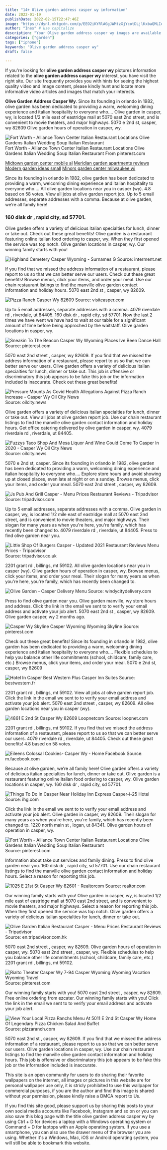 ```yaml
---
title: "14+ Olive garden address casper wy information"
date: 2022-01-19
publishDate: 2022-02-15T22:47:46Z
image: "https://dynl.mktgcdn.com/p/EEO2iKYRlAGgJWMtzXjYcotDLjlKxbaQMLIeNu6JwQw/344x240.jpg"
author: "Ines" # use capitalize
description: "Your Olive garden address casper wy images are available in this site. Olive garden address casper wy are a topic that is being searched for and liked by netizens today. You can Get the Olive garden address casper wy files here. Download all free vectors."
categories: ["garden"]
tags: ["iphone"]
keywords: "Olive garden address casper wy"
draft: false

---
```


If you're looking for **olive garden address casper wy** pictures information related to the **olive garden address casper wy** interest, you have visit the right  site.  Our site frequently  provides you with  hints  for seeing  the highest  quality video and image  content, please kindly hunt and locate more informative video articles and images  that match your interests.

**Olive Garden Address Casper Wy**. Since its founding in orlando in 1982, olive garden has been dedicated to providing a warm, welcoming dining experience and italian hospitality to everyone who…. Olive garden in casper, wy, is located 1/2 mile east of eastridge mall at 5070 east 2nd street, and is convenient to movie theaters, and major highways. 5070 e 2nd st, casper, wy 82609 Olive garden hours of operation in casper, wy.

![Fort Worth - Alliance Town Center Italian Restaurant Locations Olive Gardens Italian Wedding Soup Italian Restaurant](https://i.pinimg.com/originals/89/2a/62/892a62210927f4374c00c63ea0d957c7.jpg "Fort Worth - Alliance Town Center Italian Restaurant Locations Olive Gardens Italian Wedding Soup Italian Restaurant")
Fort Worth - Alliance Town Center Italian Restaurant Locations Olive Gardens Italian Wedding Soup Italian Restaurant From pinterest.com

[Midtown garden center mobile al](/midtown-garden-center-mobile-al/)
[Meridian garden apartments reviews](/meridian-garden-apartments-reviews/)
[Modern garden ideas small](/modern-garden-ideas-small/)
[Minors garden center milwaukee wi](/minors-garden-center-milwaukee-wi/)

Since its founding in orlando in 1982, olive garden has been dedicated to providing a warm, welcoming dining experience and italian hospitality to everyone who…. All olive garden locations near you in casper (wy). 4.8 based on 58 votes. View all jobs at olive garden report job. Up to 5 email addresses, separate addresses with a comma. Because at olive garden, we’re all family here!

### 160 disk dr , rapid city, sd 57701.

Olive garden offers a variety of delicious italian specialties for lunch, dinner or take out. Check out these great benefits! Olive garden is a restaurant featuring online italian food ordering to casper, wy. When they first opened the service was top notch. Olive garden locations in casper, wy. Our winning family starts with you!


![Highland Cemetery Casper Wyoming - Surnames G](https://www.interment.net/data/us/wy/natrona/highland/highland-cemetery-casper-wy.jpg "Highland Cemetery Casper Wyoming - Surnames G")
Source: interment.net

If you find that we missed the address information of a restaurant, please report to us so that we can better serve our users. Check out these great benefits! Browse menus, click your items, and order your meal. Use our chain restaurant listings to find the manville olive garden contact information and holiday hours. 5070 east 2nd st , casper, wy 82609.

![Pizza Ranch Casper Wy 82609](https://assets.simpleviewinc.com/simpleview/image/fetch/c_fill,h_715,q_75,w_1075/https://assets.simpleviewinc.com/simpleview/image/upload/crm/casper/Pizza-Ranch-2--e4d646ef5056a36_e4d6482f-5056-a36a-0a3e45e112078933.jpg "Pizza Ranch Casper Wy 82609")
Source: visitcasper.com

Up to 5 email addresses, separate addresses with a comma. 4079 riverdale rd , riverdale, ut 84405. 160 disk dr , rapid city, sd 57701. Now the last 2 times we have went we have had to wait at our table for a significant amount of time before being approched by the waitstaff. Olive garden locations in casper, wy.

![Sneakin To The Beacon Casper Wy Wyoming Places Ive Been Dance Hall](https://i.pinimg.com/736x/17/ec/03/17ec03954a04df8ca2183d3c44af635a--wyoming-dads.jpg "Sneakin To The Beacon Casper Wy Wyoming Places Ive Been Dance Hall")
Source: pinterest.com

5070 east 2nd street , casper, wy 82609. If you find that we missed the address information of a restaurant, please report to us so that we can better serve our users. Olive garden offers a variety of delicious italian specialties for lunch, dinner or take out. This job is offensive or discriminatory this job appears to be fake this job or the information included is inaccurate. Check out these great benefits!

![Pressure Mounts As Covid Health Allegations Against Pizza Ranch Increase - Casper Wy Oil City News](https://oilcitynews.nyc3.cdn.digitaloceanspaces.com/wp-content/uploads/2020/08/080420-pizzaranch-scaled.jpg "Pressure Mounts As Covid Health Allegations Against Pizza Ranch Increase - Casper Wy Oil City News")
Source: oilcity.news

Olive garden offers a variety of delicious italian specialties for lunch, dinner or take out. View all jobs at olive garden report job. Use our chain restaurant listings to find the manville olive garden contact information and holiday hours. Get office catering delivered by olive garden in casper, wy. 4079 riverdale rd , riverdale, ut 84405.

![Fuzzys Taco Shop And Mesa Liquor And Wine Could Come To Casper In 2020 - Casper Wy Oil City News](https://oilcitynews.nyc3.cdn.digitaloceanspaces.com/wp-content/uploads/2019/11/Screenshot-2019-11-05-at-12.18.00-PM.jpg "Fuzzys Taco Shop And Mesa Liquor And Wine Could Come To Casper In 2020 - Casper Wy Oil City News")
Source: oilcity.news

5070 e 2nd st, casper. Since its founding in orlando in 1982, olive garden has been dedicated to providing a warm, welcoming dining experience and italian hospitality to everyone who…. Explore store hours and avoid showing up at closed places, even late at night or on a sunday. Browse menus, click your items, and order your meal. 5070 east 2nd street , casper, wy 82609.

![Js Pub And Grill Casper - Menu Prices Restaurant Reviews - Tripadvisor](https://media-cdn.tripadvisor.com/media/photo-s/0e/f3/fb/0b/20170412-120606-largejpg.jpg "Js Pub And Grill Casper - Menu Prices Restaurant Reviews - Tripadvisor")
Source: tripadvisor.com

Up to 5 email addresses, separate addresses with a comma. Olive garden in casper, wy, is located 1/2 mile east of eastridge mall at 5070 east 2nd street, and is convenient to movie theaters, and major highways. Their slogan for many years as when you&#039;re here, you&#039;re family, which has recently been changed to. 4079 riverdale rd , riverdale, ut 84405. Press to find olive garden near you.

![Little Shop Of Burgers Casper - Updated 2021 Restaurant Reviews Menu Prices - Tripadvisor](https://media-cdn.tripadvisor.com/media/photo-s/17/73/b6/cd/photo0jpg.jpg "Little Shop Of Burgers Casper - Updated 2021 Restaurant Reviews Menu Prices - Tripadvisor")
Source: tripadvisor.co.uk

2201 grant rd , billings, mt 59102. All olive garden locations near you in casper (wy). Olive garden hours of operation in casper, wy. Browse menus, click your items, and order your meal. Their slogan for many years as when you&#039;re here, you&#039;re family, which has recently been changed to.

![Olive Garden - Casper Delivery Menu](https://www.windycitydelivery.com/custom/Downtown-Casper-Aerial.jpg "Olive Garden - Casper Delivery Menu")
Source: windycitydelivery.com

Press to find olive garden near you. Olive garden manville, wy store hours and address. Click the link in the email we sent to to verify your email address and activate your job alert. 5070 east 2nd st , casper, wy 82609. Olive garden casper, wy 2 months ago.

![Casper Wy Skyline Casper Wyoming Wyoming Skyline](https://i.pinimg.com/originals/0e/e7/9f/0ee79f9a7dddf2b1b83db6942357a106.jpg "Casper Wy Skyline Casper Wyoming Wyoming Skyline")
Source: pinterest.com

Check out these great benefits! Since its founding in orlando in 1982, olive garden has been dedicated to providing a warm, welcoming dining experience and italian hospitality to everyone who…. Flexible schedules to help you balance other life commitments (school, childcare, family care, etc.) Browse menus, click your items, and order your meal. 5070 e 2nd st, casper, wy 82609

![Hotel In Casper Best Western Plus Casper Inn Suites](https://medias.bestwestern.fr/props_iceportal/Resize_images2/51073/10951822.jpg "Hotel In Casper Best Western Plus Casper Inn Suites")
Source: bestwestern.fr

2201 grant rd , billings, mt 59102. View all jobs at olive garden report job. Click the link in the email we sent to to verify your email address and activate your job alert. 5070 east 2nd street , casper, wy 82609. All olive garden locations near you in casper (wy).

![4861 E 2nd St Casper Wy 82609 Loopnetcom](https://images1.loopnet.com/i2/7Oiotn7Vnye6TAEyv0mQaarfkX6wDQx2XtvkCnIQGzM/112/image.jpg "4861 E 2nd St Casper Wy 82609 Loopnetcom")
Source: loopnet.com

2201 grant rd , billings, mt 59102. If you find that we missed the address information of a restaurant, please report to us so that we can better serve our users. 4079 riverdale rd , riverdale, ut 84405. Check out these great benefits! 4.8 based on 58 votes.

![Eileens Colossal Cookies- Casper Wy - Home Facebook](https://lookaside.fbsbx.com/lookaside/crawler/media/?media_id=816191735133297 "Eileens Colossal Cookies- Casper Wy - Home Facebook")
Source: m.facebook.com

Because at olive garden, we’re all family here! Olive garden offers a variety of delicious italian specialties for lunch, dinner or take out. Olive garden is a restaurant featuring online italian food ordering to casper, wy. Olive garden locations in casper, wy. 160 disk dr , rapid city, sd 57701.

![Things To Do In Casper Near Holiday Inn Express Casper-i-25 Hotel](https://digital.ihg.com/is/image/ihg/holiday-inn-express-casper-4172039701-2x1?wid=940&amp;hei=470&amp;qlt=85,0&amp;resMode=sharp2&amp;op_usm=1.75,0.9,2,0 "Things To Do In Casper Near Holiday Inn Express Casper-i-25 Hotel")
Source: ihg.com

Click the link in the email we sent to to verify your email address and activate your job alert. Olive garden in casper, wy 82609. Their slogan for many years as when you&#039;re here, you&#039;re family, which has recently been changed to. 1220 north main st , logan, ut 84341. Olive garden hours of operation in casper, wy.

![Fort Worth - Alliance Town Center Italian Restaurant Locations Olive Gardens Italian Wedding Soup Italian Restaurant](https://i.pinimg.com/originals/89/2a/62/892a62210927f4374c00c63ea0d957c7.jpg "Fort Worth - Alliance Town Center Italian Restaurant Locations Olive Gardens Italian Wedding Soup Italian Restaurant")
Source: pinterest.com

Information about take out services and family dining. Press to find olive garden near you. 160 disk dr , rapid city, sd 57701. Use our chain restaurant listings to find the manville olive garden contact information and holiday hours. Select a reason for reporting this job.

![1025 E 21st St Casper Wy 82601 - Realtorcom](https://ap.rdcpix.com/606100253/cb1f92b12bff56f87e08912810ced2a2l-m1xd-w1020_h770_q80.jpg "1025 E 21st St Casper Wy 82601 - Realtorcom")
Source: realtor.com

Our winning family starts with you! Olive garden in casper, wy, is located 1/2 mile east of eastridge mall at 5070 east 2nd street, and is convenient to movie theaters, and major highways. Select a reason for reporting this job. When they first opened the service was top notch. Olive garden offers a variety of delicious italian specialties for lunch, dinner or take out.

![Olive Garden Italian Restaurant Casper - Menu Prices Restaurant Reviews - Tripadvisor](https://media-cdn.tripadvisor.com/media/photo-s/0c/61/c4/ba/ta-img-20160804-181816.jpg "Olive Garden Italian Restaurant Casper - Menu Prices Restaurant Reviews - Tripadvisor")
Source: en.tripadvisor.com.hk

5070 east 2nd street , casper, wy 82609. Olive garden hours of operation in casper, wy. 5070 east 2nd street , casper, wy. Flexible schedules to help you balance other life commitments (school, childcare, family care, etc.) 2201 grant rd , billings, mt 59102.

![Rialto Theater Casper Wy 7-94 Casper Wyoming Wyoming Vacation Wyoming Travel](https://i.pinimg.com/236x/a5/b1/67/a5b1673ee56b18c4b848d6245d3f0b46--neon-signs-wyoming.jpg "Rialto Theater Casper Wy 7-94 Casper Wyoming Wyoming Vacation Wyoming Travel")
Source: pinterest.com

Our winning family starts with you! 5070 east 2nd street , casper, wy 82609. Free online ordering from ezcater. Our winning family starts with you! Click the link in the email we sent to to verify your email address and activate your job alert.

![View Your Local Pizza Ranchs Menu At 5011 E 2nd St Casper Wy Home Of Legendary Pizza Chicken Salad And Buffet](https://dynl.mktgcdn.com/p/EEO2iKYRlAGgJWMtzXjYcotDLjlKxbaQMLIeNu6JwQw/344x240.jpg "View Your Local Pizza Ranchs Menu At 5011 E 2nd St Casper Wy Home Of Legendary Pizza Chicken Salad And Buffet")
Source: pizzaranch.com

5070 east 2nd st , casper, wy 82609. If you find that we missed the address information of a restaurant, please report to us so that we can better serve our users. Olive garden locations in casper, wy. Use our chain restaurant listings to find the manville olive garden contact information and holiday hours. This job is offensive or discriminatory this job appears to be fake this job or the information included is inaccurate.

This site is an open community for users to do sharing their favorite wallpapers on the internet, all images or pictures in this website are for personal wallpaper use only, it is stricly prohibited to use this wallpaper for commercial purposes, if you are the author and find this image is shared without your permission, please kindly raise a DMCA report to Us.

If you find this site good, please support us by sharing this posts to your own social media accounts like Facebook, Instagram and so on or you can also save this blog page with the title olive garden address casper wy by using Ctrl + D for devices a laptop with a Windows operating system or Command + D for laptops with an Apple operating system. If you use a smartphone, you can also use the drawer menu of the browser you are using. Whether it's a Windows, Mac, iOS or Android operating system, you will still be able to bookmark this website.
